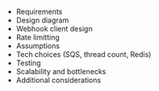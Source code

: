 - Requirements
- Design diagram
- Webhook client design
- Rate limitting
- Assumptions
- Tech choices (SQS, thread count, Redis)
- Testing
- Scalability and bottlenecks
- Additional considerations
